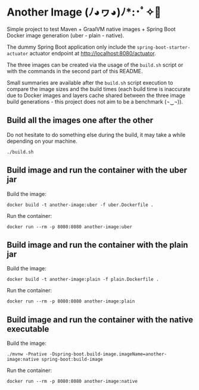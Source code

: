 # Another Image (ﾉ◕ヮ◕)ﾉ*:･ﾟ✧🐳

Simple project to test Maven + GraalVM native images + Spring Boot Docker image generation (uber - plain - native).

The dummy Spring Boot application only include the `spring-boot-starter-actuator` actuator endpoint
at [http://localhost:8080/actuator](http://localhost:8080/actuator).

The three images can be created via the usage of the `build.sh` script or with the commands in the second part of this
README.

Small summaries are available after the `build.sh` script execution to compare the image sizes and the build times
(each build time is inaccurate due to Docker images and layers cache shared between the three image build generations -
this project does not aim to be a benchmark (¬‿¬)).

## Build all the images one after the other

Do not hesitate to do something else during the build, it may take a while depending on your machine.

```shell
./build.sh
```

## Build image and run the container with the uber jar

Build the image:

```shell
docker build -t another-image:uber -f uber.Dockerfile .
```

Run the container:

```shell
docker run --rm -p 8080:8080 another-image:uber 
```

## Build image and run the container with the plain jar

Build the image:

```shell
docker build -t another-image:plain -f plain.Dockerfile .
```

Run the container:

```shell
docker run --rm -p 8080:8080 another-image:plain 
```

## Build image and run the container with the native executable

Build the image:

```shell
./mvnw -Pnative -Dspring-boot.build-image.imageName=another-image:native spring-boot:build-image
```

Run the container:

```shell
docker run --rm -p 8080:8080 another-image:native
```